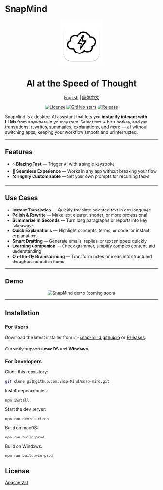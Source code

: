 # SnapMind

<p align='center'>
<img src='./electron/assets/snap-mind-app-icon-macOS.png' width="150" height="150" alt="snapmind icon"/>
</p>
<h1 align='center'>AI at the Speed of Thought</h1>
<p align="center">
  <a href="./README.md">English</a> | <a href="./README.zh.md">简体中文</a>
</p>
<p align="center">
<a href="./LICENSE"><img src="https://img.shields.io/badge/license-Apache%202-blue.svg" alt="License"></a>
  <a href="https://github.com/Snap-Mind/snap-mind/stargazers"><img src="https://img.shields.io/github/stars/Snap-Mind/snap-mind?style=social" alt="GitHub stars"></a>
  <a href="https://github.com/Snap-Mind/snap-mind/releases"><img src="https://img.shields.io/github/v/release/Snap-Mind/snap-mind" alt="Release"></a>
</p>



SnapMind is a desktop AI assistant that lets you **instantly interact with LLMs** from anywhere in your system. Select text + hit a hotkey, and get translations, rewrites, summaries, explanations, and more — all without switching apps, keeping your workflow smooth and uninterrupted.

---

## Features

- ⚡ **Blazing Fast** — Trigger AI with a single keystroke
- 🎯 **Seamless Experience** — Works in any app without breaking your flow
- 🛠 **Highly Customizable** — Set your own prompts for recurring tasks

---

## Use Cases

- **Instant Translation** — Quickly translate selected text in any language
- **Polish & Rewrite** — Make text clearer, shorter, or more professional
- **Summarize in Seconds** — Turn long paragraphs or reports into key takeaways
- **Quick Explanations** — Highlight concepts, terms, or code for instant explanations
- **Smart Drafting** — Generate emails, replies, or text snippets quickly
- **Learning Companion** — Check grammar, simplify complex content, aid understanding
- **On-the-fly Brainstorming** — Transform notes or ideas into structured thoughts and action items

---

## Demo

<p align="center">
  <img src="./assets/demo.gif" width="600" alt="SnapMind demo (coming soon)"/>
</p>

---

## Installation

### For Users
Download the latest installer from
👉 [snap-mind.github.io](https://snap-mind.github.io) or [Releases](https://github.com/Snap-Mind/snap-mind/releases).

Currently supports **macOS** and **Windows**.

### For Developers

Clone this repository:
```bash
git clone git@github.com:Snap-Mind/snap-mind.git
```

Install dependencies:

```
npm install
```

Start the dev server:

```
npm run dev:electron
```

Build on macOS:

```
npm run build:prod
```

Build on Windows:

```
npm run build:win-prod
```

## License

[Apache 2.0](./LICENSE)

